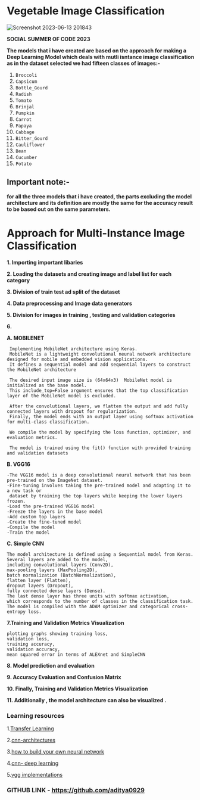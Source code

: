 # Vegetable Image Classification

![Screenshot 2023-06-13 201843](https://github.com/aditya0929/vegetable-image-classification/assets/127277877/42525e1b-8d7a-41c7-8e06-dd2287548b64)


**SOCIAL SUMMER OF CODE 2023**

**The models that i have created are based on the approach for making a Deep Learning Model which deals with mutli isntance image classification as in the dataset selected we had fifteen classes of images:-**

1. `Broccoli`
2. `Capsicum`
3. `Bottle_Gourd`
4. `Radish`
5. `Tomato`
6. `Brinjal`
7. `Pumpkin`
8. `Carrot`
9. `Papaya`
10. `Cabbage`
11. `Bitter_Gourd`
12. `Cauliflower`
13. `Bean`
14. `Cucumber`
15. `Potato`

## Important note:-
**for all the three models that i have created, the parts excluding the model architecture and its definition are mostly the same for the accuracy result to be based out on the same parameters.**


# Approach for Multi-Instance Image Classification

**1. Importing important libaries**

**2. Loading the datasets and creating image and label list for each category** 

**3. Division of train test ad split of the dataset**

**4. Data preprocessing and Image data generators**

**5. Division for images in training , testing and validation categories**

**6.**

  **A. MOBILENET**
     
     
     Implementing MobileNet architecture using Keras. 
     MobileNet is a lightweight convolutional neural network architecture designed for mobile and embedded vision applications.
     It defines a sequential model and add sequential layers to construct the MobileNet architecture
     
     The desired input image size is (64x64x3)  MobileNet model is initialized as the base model. 
     This include_top=False argument ensures that the top classification layer of the MobileNet model is excluded.
     
     After the convolutional layers, we flatten the output and add fully connected layers with dropout for regularization. 
     Finally, the model ends with an output layer using softmax activation for multi-class classification.
     
     We compile the model by specifying the loss function, optimizer, and evaluation metrics.
     
     The model is trained using the fit() function with provided training and validation datasets
     
   **B. VGG16**
   
   
    -The VGG16 model is a deep convolutional neural network that has been pre-trained on the ImageNet dataset. 
    -Fine-tuning involves taking the pre-trained model and adapting it to a new task or 
     dataset by training the top layers while keeping the lower layers frozen.
    -Load the pre-trained VGG16 model
    -Freeze the layers in the base model
    -Add custom top layers
    -Create the fine-tuned model
    -Compile the model
    -Train the model
   
   **C. Simple CNN**
   
   
    The model architecture is defined using a Sequential model from Keras. 
    Several layers are added to the model,
    including convolutional layers (Conv2D), 
    max-pooling layers (MaxPooling2D), 
    batch normalization (BatchNormalization), 
    flatten layer (Flatten), 
    dropout layers (Dropout),
    fully connected dense layers (Dense). 
    The last dense layer has three units with softmax activation, 
    which corresponds to the number of classes in the classification task.
    The model is compiled with the ADAM optimizer and categorical cross-entropy loss.
   
**7.Training and Validation Metrics Visualization**
 
 
    plotting graphs showing training loss,
    validation loss,
    training accuracy,
    validation accuracy,
    mean squared error in terms of ALEXnet and SimpleCNN 
    
**8. Model prediction and evaluation**

**9. Accuracy Evaluation and Confusion Matrix**

**10. Finally, Training and Validation Metrics Visualization**

**11. Additionally , the model architecture can also be visualized .**

### Learning resources 
  
  
  1.[Transfer Learning](https://towardsdatascience.com/a-comprehensive-hands-on-guide-to-transfer-learning-with-real-world-applications-in-deep-learning-212bf3b2f27a)
  
  2.[cnn-architectures](https://medium.com/@RaghavPrabhu/cnn-architectures-lenet-alexnet-vgg-googlenet-and-resnet-7c81c017b848)
  
  3.[how to build your own neural network](https://medium.com/towards-data-science/how-to-build-your-own-neural-network-from-scratch-in-python-68998a08e4f6)
  
  4.[cnn- deep learning](https://medium.com/@RaghavPrabhu/understanding-of-convolutional-neural-network-cnn-deep-learning-99760835f148)
  
  5.[vgg implementations](https://medium.com/towards-data-science/step-by-step-vgg16-implementation-in-keras-for-beginners-a833c686ae6c)

 ### GITHUB LINK - https://github.com/aditya0929





